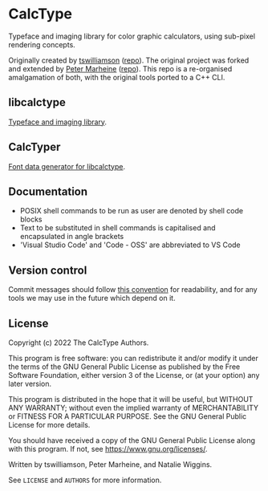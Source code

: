 # CalcType

Typeface and imaging library for color graphic calculators, using sub-pixel
rendering concepts.

Originally created by [tswilliamson](https://github.com/tswilliamson)
([repo](https://github.com/tswilliamson/calctype)). The original project was
forked and extended by [Peter Marheine](https://github.com/tari)
([repo](https://github.com/tari/calctype)). This repo is a re-organised
amalgamation of both, with the original tools ported to a C++ CLI.

## libcalctype

[Typeface and imaging library](libcalctype/README.md).

## CalcTyper

[Font data generator for libcalctype](calctyper/README.md).

## Documentation

* POSIX shell commands to be run as user are denoted by shell code blocks
* Text to be substituted in shell commands is capitalised and encapsulated in
angle brackets
* 'Visual Studio Code' and 'Code - OSS' are abbreviated to VS Code

## Version control

Commit messages should follow [this convention](https://www.conventionalcommits.org/)
for readability, and for any tools we may use in the future which depend on it.

## License

Copyright (c) 2022 The CalcType Authors.

This program is free software: you can redistribute it and/or modify
it under the terms of the GNU General Public License as published by
the Free Software Foundation, either version 3 of the License, or
(at your option) any later version.

This program is distributed in the hope that it will be useful,
but WITHOUT ANY WARRANTY; without even the implied warranty of
MERCHANTABILITY or FITNESS FOR A PARTICULAR PURPOSE. See the
GNU General Public License for more details.

You should have received a copy of the GNU General Public License
along with this program. If not, see <https://www.gnu.org/licenses/>.

Written by tswilliamson, Peter Marheine, and Natalie Wiggins.

See `LICENSE` and `AUTHORS` for more information.
